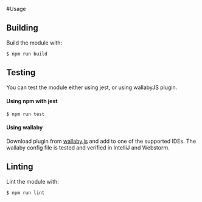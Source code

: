 #Usage

## Building

Build the module with:

    $ npm run build

    
## Testing

You can test the module either using jest, or using wallabyJS plugin.

#### Using npm with jest 

    $ npm run test

#### Using wallaby

Download plugin from [wallaby.js](http://www.wallabyjs.com) and add to one of the supported IDEs.
The wallaby config file is tested and verified in IntelliJ and Webstorm.


## Linting

Lint the module with:

    $ npm run lint
